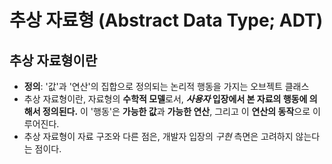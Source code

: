 # 추상 자료형 (Abstract Data Type; ADT)

## 추상 자료형이란

- **정의**: '값'과 '연산'의 집합으로 정의되는 논리적 행동을 가지는 오브젝트 클래스
- 추상 자료형이란, 자료형의 **수학적 모델**로서, ***사용자* 입장에서 본 자료의 행동에 의해서 정의된다.** 이 '행동'은 **가능한 값**과 **가능한 연산**, 그리고 이 **연산의 동작**으로 이루어진다.
- 추상 자료형이 자료 구조와 다른 점은, 개발자 입장의 *구현* 측면은 고려하지 않는다는 점이다.
